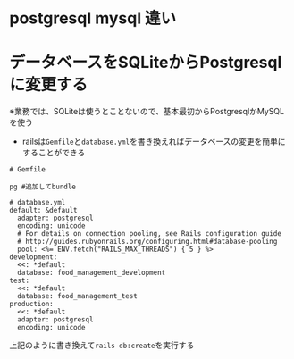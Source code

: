 # postgresql mysql 違い

# データベースをSQLiteからPostgresqlに変更する
※業務では、SQLiteは使うとことないので、基本最初からPostgresqlかMySQLを使う<br>
- railsは`Gemfile`と`database.yml`を書き換えればデータベースの変更を簡単にすることができる
```
# Gemfile

pg #追加してbundle

```

```
# database.yml
default: &default
  adapter: postgresql
  encoding: unicode
  # For details on connection pooling, see Rails configuration guide
  # http://guides.rubyonrails.org/configuring.html#database-pooling
  pool: <%= ENV.fetch("RAILS_MAX_THREADS") { 5 } %>
development:
  <<: *default
  database: food_management_development
test:
  <<: *default
  database: food_management_test
production:
  <<: *default
  adapter: postgresql
  encoding: unicode
```
上記のように書き換えて`rails db:create`を実行する
